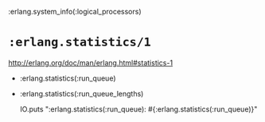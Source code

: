 :erlang.system_info(:logical_processors)

# `:erlang.statistics/1`

http://erlang.org/doc/man/erlang.html#statistics-1

* :erlang.statistics(:run_queue)
* :erlang.statistics(:run_queue_lengths)

    IO.puts ":erlang.statistics(:run_queue): #{:erlang.statistics(:run_queue)}"
